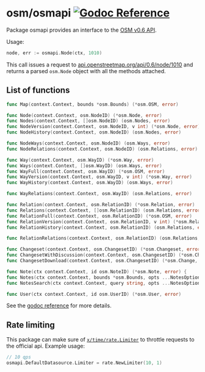 osm/osmapi [![Godoc Reference](https://godoc.org/github.com/engelsjk/osm/osmapi?status.svg)](https://godoc.org/github.com/engelsjk/osm/osmapi)
==========

Package osmapi provides an interface to the [OSM v0.6 API](https://wiki.openstreetmap.org/wiki/API_v0.6).

Usage:

```go
node, err := osmapi.Node(ctx, 1010)
```

This call issues a request to [api.openstreetmap.org/api/0.6/node/1010](https://api.openstreetmap.org/api/0.6/node/1010)
and returns a parsed `osm.Node` object with all the methods attached.

## List of functions

```go
func Map(context.Context, bounds *osm.Bounds) (*osm.OSM, error)

func Node(context.Context, osm.NodeID) (*osm.Node, error)
func Nodes(context.Context, []osm.NodeID) (osm.Nodes, error)
func NodeVersion(context.Context, osm.NodeID, v int) (*osm.Node, error)
func NodeHistory(context.Context, osm.NodeID) (osm.Nodes, error)

func NodeWays(context.Context, osm.NodeID) (osm.Ways, error)
func NodeRelations(context.Context, osm.NodeID) (osm.Relations, error)

func Way(context.Context, osm.WayID) (*osm.Way, error)
func Ways(context.Context, []osm.WayID) (osm.Ways, error)
func WayFull(context.Context, osm.WayID) (*osm.OSM, error)
func WayVersion(context.Context, osm.WayID, v int) (*osm.Way, error)
func WayHistory(context.Context, osm.WayID) (osm.Ways, error)

func WayRelations(context.Context, osm.WayID) (osm.Relations, error)

func Relation(context.Context, osm.RelationID) (*osm.Relation, error)
func Relations(context.Context, []osm.RelationID) (osm.Relations, error)
func RelationFull(context.Context, osm.RelationID) (*osm.OSM, error)
func RelationVersion(context.Context, osm.RelationID, v int) (*osm.Relation, error)
func RelationHistory(context.Context, osm.RelationID) (osm.Relations, error)

func RelationRelations(context.Context, osm.RelationID) (osm.Relations, error)

func Changeset(context.Context, osm.ChangesetID) (*osm.Changeset, error)
func ChangesetWithDiscussion(context.Context, osm.ChangesetID) (*osm.Changeset, error)
func ChangesetDownload(context.Context, osm.ChangesetID) (*osm.Change, error)

func Note(ctx context.Context, id osm.NoteID) (*osm.Note, error) {
func Notes(ctx context.Context, bounds *osm.Bounds, opts ...NotesOption) (osm.Notes, error)
func NotesSearch(ctx context.Context, query string, opts ...NotesOption) (osm.Notes, error)

func User(ctx context.Context, id osm.UserID) (*osm.User, error)
```

See the [godoc reference](https://godoc.org/github.com/engelsjk/osm/osmapi)
for more details.

## Rate limiting

This package can make sure of [`x/time/rate.Limiter`](https://godoc.org/golang.org/x/time/rate#Limiter)
 to throttle requests to the official api. Example usage:

```go
// 10 qps
osmapi.DefaultDatasource.Limiter = rate.NewLimiter(10, 1)
```
